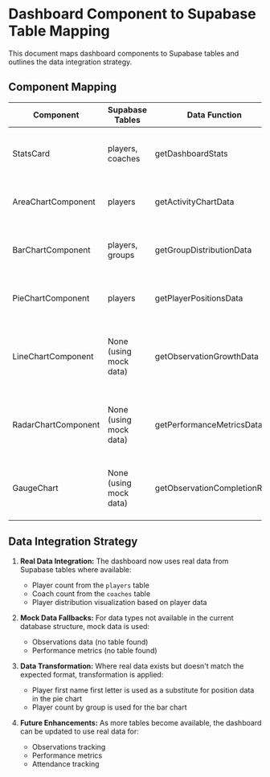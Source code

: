 # Dashboard Component to Supabase Table Mapping

This document maps dashboard components to Supabase tables and outlines the data integration strategy.

## Component Mapping

| Component | Supabase Tables | Data Function | Description |
|-----------|----------------|---------------|-------------|
| StatsCard | players, coaches | getDashboardStats | Display counts from players and coaches tables |
| AreaChartComponent | players | getActivityChartData | Transform player data into activity trends |
| BarChartComponent | players, groups | getGroupDistributionData | Show distribution of players across groups |
| PieChartComponent | players | getPlayerPositionsData | Display distribution of player positions |
| LineChartComponent | None (using mock data) | getObservationGrowthData | Growth data over time (mock data as observation table not found) |
| RadarChartComponent | None (using mock data) | getPerformanceMetricsData | Performance metrics (mock data as metrics table not found) |
| GaugeChart | None (using mock data) | getObservationCompletionRate | Completion rate (mock data as observations table not found) |

## Data Integration Strategy

1. **Real Data Integration:** The dashboard now uses real data from Supabase tables where available:
   - Player count from the `players` table
   - Coach count from the `coaches` table
   - Player distribution visualization based on player data

2. **Mock Data Fallbacks:** For data types not available in the current database structure, mock data is used:
   - Observations data (no table found)
   - Performance metrics (no table found)

3. **Data Transformation:** Where real data exists but doesn't match the expected format, transformation is applied:
   - Player first name first letter is used as a substitute for position data in the pie chart
   - Player count by group is used for the bar chart

4. **Future Enhancements:** As more tables become available, the dashboard can be updated to use real data for:
   - Observations tracking
   - Performance metrics
   - Attendance tracking

